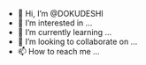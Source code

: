 - 👋 Hi, I’m @DOKUDESHI
- 👀 I’m interested in ...
- 🌱 I’m currently learning ...
- 💞️ I’m looking to collaborate on ...
- 📫 How to reach me ...

<!---
DOKUDESHI/DOKUDESHI is a ✨ special ✨ repository because its `README.md` (this file) appears on your GitHub profile.
You can click the Preview link to take a look at your changes.
--->
